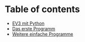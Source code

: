 # Table of contents

* [EV3 mit Python](README.md)
* [Das erste Programm](das-erste-programm.md)
* [Weitere einfache Programme](weitere-einfache-programme.md)

